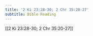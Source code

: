 ```yaml
---
title: '2 Ki 23:28-30; 2 Chr 35:20-27'
subtitle: Bible Reading
---
```


[[2 Ki 23:28-30; 2 Chr 35:20-27]]